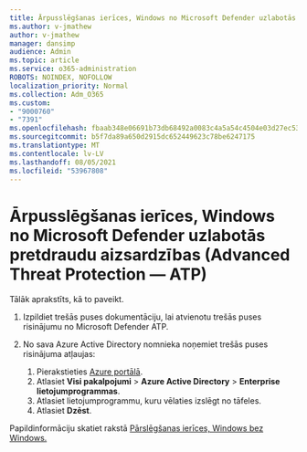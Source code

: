```yaml
---
title: Ārpusslēgšanas ierīces, Windows no Microsoft Defender uzlabotās pretdraudu aizsardzības (Advanced Threat Protection — ATP)
ms.author: v-jmathew
author: v-jmathew
manager: dansimp
audience: Admin
ms.topic: article
ms.service: o365-administration
ROBOTS: NOINDEX, NOFOLLOW
localization_priority: Normal
ms.collection: Adm_O365
ms.custom:
- "9000760"
- "7391"
ms.openlocfilehash: fbaab348e06691b73db68492a0083c4a5a54c4504e03d27ec53f2a9f5047266d
ms.sourcegitcommit: b5f7da89a650d2915dc652449623c78be6247175
ms.translationtype: MT
ms.contentlocale: lv-LV
ms.lasthandoff: 08/05/2021
ms.locfileid: "53967808"
---
```

# <a name="offboard-non-windows-devices-from-microsoft-defender-advanced-threat-protection-atp"></a>Ārpusslēgšanas ierīces, Windows no Microsoft Defender uzlabotās pretdraudu aizsardzības (Advanced Threat Protection — ATP)

Tālāk aprakstīts, kā to paveikt.

1. Izpildiet trešās puses dokumentāciju, lai atvienotu trešās puses risinājumu no Microsoft Defender ATP.
2. No sava Azure Active Directory nomnieka noņemiet trešās puses risinājuma atļaujas:

    1. Pierakstieties [Azure portālā](https://go.microsoft.com/fwlink/?linkid=2125612).
    1. Atlasiet **Visi pakalpojumi**  >  **Azure Active Directory**  >  **Enterprise lietojumprogrammas**.
    1. Atlasiet lietojumprogrammu, kuru vēlaties izslēgt no tāfeles.
    1. Atlasiet **Dzēst**.

Papildinformāciju skatiet rakstā [Pārslēgšanas ierīces, Windows bez Windows.](https://go.microsoft.com/fwlink/?linkid=2143630)
